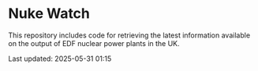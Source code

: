 # Nuke Watch

This repository includes code for retrieving the latest information available on the output of EDF nuclear power plants in the UK.

Last updated: 2025-05-31 01:15